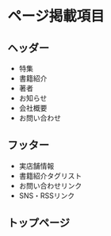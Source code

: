 # ページ掲載項目

## ヘッダー
- 特集
- 書籍紹介
- 著者
- お知らせ
- 会社概要
- お問い合わせ

## フッター
- 実店舗情報
- 書籍紹介タグリスト
- お問い合わせリンク
- SNS・RSSリンク

## トップページ
